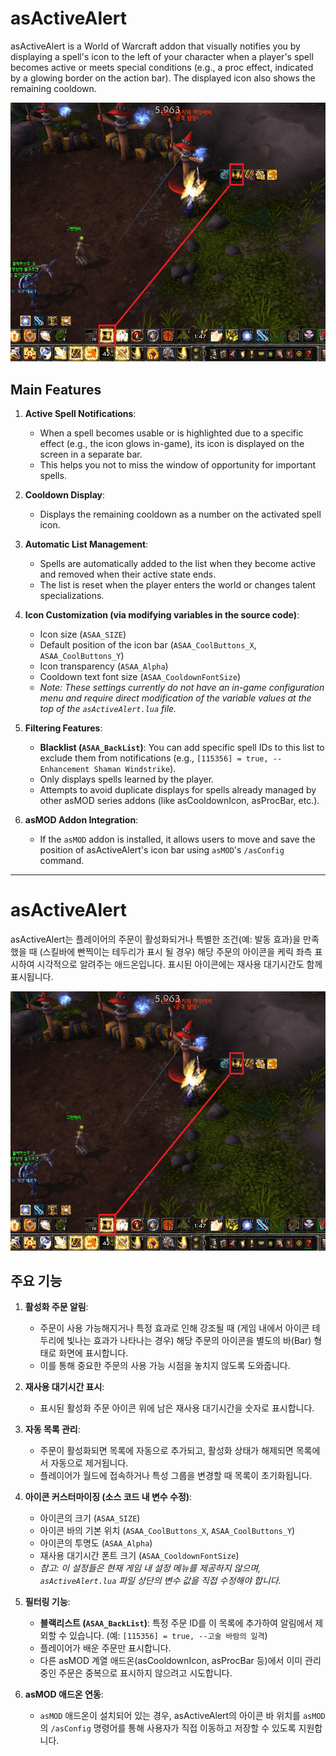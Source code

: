 # asActiveAlert

asActiveAlert is a World of Warcraft addon that visually notifies you by displaying a spell's icon to the left of your character when a player's spell becomes active or meets special conditions (e.g., a proc effect, indicated by a glowing border on the action bar). The displayed icon also shows the remaining cooldown.

![asActiveAlert](https://github.com/aspilla/asMOD/blob/main/.Pictures/asActiveAlert.png?raw=true)

## Main Features

1.  **Active Spell Notifications**:
    *   When a spell becomes usable or is highlighted due to a specific effect (e.g., the icon glows in-game), its icon is displayed on the screen in a separate bar.
    *   This helps you not to miss the window of opportunity for important spells.

2.  **Cooldown Display**:
    *   Displays the remaining cooldown as a number on the activated spell icon.

3.  **Automatic List Management**:
    *   Spells are automatically added to the list when they become active and removed when their active state ends.
    *   The list is reset when the player enters the world or changes talent specializations.

4.  **Icon Customization (via modifying variables in the source code)**:
    *   Icon size (`ASAA_SIZE`)
    *   Default position of the icon bar (`ASAA_CoolButtons_X`, `ASAA_CoolButtons_Y`)
    *   Icon transparency (`ASAA_Alpha`)
    *   Cooldown text font size (`ASAA_CooldownFontSize`)
    *   *Note: These settings currently do not have an in-game configuration menu and require direct modification of the variable values at the top of the `asActiveAlert.lua` file.*

5.  **Filtering Features**:
    *   **Blacklist (`ASAA_BackList`)**: You can add specific spell IDs to this list to exclude them from notifications (e.g., `[115356] = true, --Enhancement Shaman Windstrike`).
    *   Only displays spells learned by the player.
    *   Attempts to avoid duplicate displays for spells already managed by other asMOD series addons (like asCooldownIcon, asProcBar, etc.).

6.  **asMOD Addon Integration**:
    *   If the `asMOD` addon is installed, it allows users to move and save the position of asActiveAlert's icon bar using `asMOD`'s `/asConfig` command.

---

# asActiveAlert

asActiveAlert는 플레이어의 주문이 활성화되거나 특별한 조건(예: 발동 효과)을 만족했을 때 (스킬바에 빤찍이는 테두리가 표시 될 경우) 해당 주문의 아이콘을 케릭 좌측 표시하여 시각적으로 알려주는 애드온입니다. 표시된 아이콘에는 재사용 대기시간도 함께 표시됩니다.

![asActiveAlert](https://github.com/aspilla/asMOD/blob/main/.Pictures/asActiveAlert.png?raw=true)

## 주요 기능

1.  **활성화 주문 알림**:
    *   주문이 사용 가능해지거나 특정 효과로 인해 강조될 때 (게임 내에서 아이콘 테두리에 빛나는 효과가 나타나는 경우) 해당 주문의 아이콘을 별도의 바(Bar) 형태로 화면에 표시합니다.
    *   이를 통해 중요한 주문의 사용 가능 시점을 놓치지 않도록 도와줍니다.

2.  **재사용 대기시간 표시**:
    *   표시된 활성화 주문 아이콘 위에 남은 재사용 대기시간을 숫자로 표시합니다.

3.  **자동 목록 관리**:
    *   주문이 활성화되면 목록에 자동으로 추가되고, 활성화 상태가 해제되면 목록에서 자동으로 제거됩니다.
    *   플레이어가 월드에 접속하거나 특성 그룹을 변경할 때 목록이 초기화됩니다.

4.  **아이콘 커스터마이징 (소스 코드 내 변수 수정)**:
    *   아이콘의 크기 (`ASAA_SIZE`)
    *   아이콘 바의 기본 위치 (`ASAA_CoolButtons_X`, `ASAA_CoolButtons_Y`)
    *   아이콘의 투명도 (`ASAA_Alpha`)
    *   재사용 대기시간 폰트 크기 (`ASAA_CooldownFontSize`)
    *   *참고: 이 설정들은 현재 게임 내 설정 메뉴를 제공하지 않으며, `asActiveAlert.lua` 파일 상단의 변수 값을 직접 수정해야 합니다.*

5.  **필터링 기능**:
    *   **블랙리스트 (`ASAA_BackList`)**: 특정 주문 ID를 이 목록에 추가하여 알림에서 제외할 수 있습니다. (예: `[115356] = true, --고술 바람의 일격`)
    *   플레이어가 배운 주문만 표시합니다.
    *   다른 asMOD 계열 애드온(asCooldownIcon, asProcBar 등)에서 이미 관리 중인 주문은 중복으로 표시하지 않으려고 시도합니다.

6.  **asMOD 애드온 연동**:
    *   `asMOD` 애드온이 설치되어 있는 경우, asActiveAlert의 아이콘 바 위치를 `asMOD`의 `/asConfig` 명령어를 통해 사용자가 직접 이동하고 저장할 수 있도록 지원합니다.